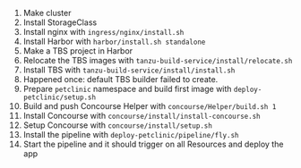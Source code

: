 1. Make cluster
1. Install StorageClass
1. Install nginx with `ingress/nginx/install.sh`
1. Install Harbor with `harbor/install.sh standalone`
1. Make a TBS project in Harbor
1. Relocate the TBS images with `tanzu-build-service/install/relocate.sh`
1. Install TBS with `tanzu-build-service/install/install.sh`
1. Happened once: default TBS builder failed to create.
1. Prepare `petclinic` namespace and build first image with `deploy-petclinic/setup.sh`
1. Build and push Concourse Helper with `concourse/Helper/build.sh 1`
1. Install Concourse with `concourse/install/install-concourse.sh`
1. Setup Concourse with `concourse/install/setup.sh`
1. Install the pipeline with `deploy-petclinic/pipeline/fly.sh`
1. Start the pipeline and it should trigger on all Resources and deploy the app